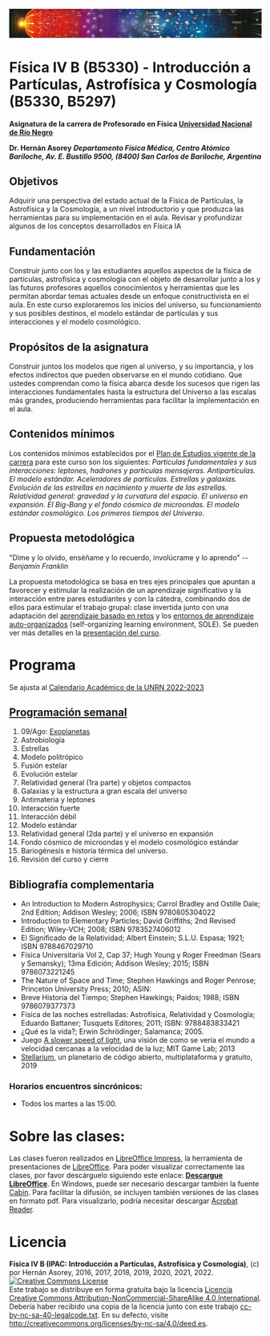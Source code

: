 ![Banner](materiales/banner.png)

# Física IV B (B5330) - Introducción a Partículas, Astrofísica y Cosmología (B5330, B5297) 

**Asignatura de la carrera de Profesorado en Física [Universidad Nacional de Río Negro](http://www.unrn.edu.ar/ "UNRN")**

**Dr. Hernán Asorey**
***Departamento Física Médica, Centro Atómico Bariloche, Av. E. Bustillo 9500, (8400) San Carlos de Bariloche, Argentina***

## Objetivos

Adquirir una perspectiva del estado actual de la Física de Partículas, la Astrofísica y la Cosmología, a un nivel introductorio y que produzca las herramientas para su implementación en el aula. Revisar y profundizar algunos de los conceptos desarrollados en Física IA

## Fundamentación

Construir junto con los y las estudiantes aquellos aspectos de la física de partículas, astrofísica y cosmología con el objeto de desarrollar junto a los y las futuros profesores aquellos conocimientos y herramientas que les permitan abordar temas actuales desde un enfoque constructivista en el aula. 
En este curso exploraremos los inicios del universo, su funcionamiento y sus posibles destinos, el modelo estándar de partículas y sus interacciones y el modelo cosmológico.

## Propósitos de la asignatura

Construir juntos los modelos que rigen al universo, y su importancia, y los efectos indirectos que pueden observarse en el mundo cotidiano. Que ustedes comprendan como la física abarca desde los sucesos que rigen las interacciones fundamentales hasta la estructura del Universo a las escalas más grandes, produciendo herramientas para facilitar la implementación en el aula.

## Contenidos mínimos

Los contenidos mínimos establecidos por el [Plan de Estudios vigente de la carrera](https://gitlab.com/asoreyh/unrn-ipac/blob/master/materiales/Plan%20de%20Estudios%20-%20Profesorado%20de%20Ensenanza%20en%20Nivel%20Medio%20y%20Superior%20en%20Fisica%20-%20Sede%20Andina.pdf) para este curso son los siguientes: *Partículas fundamentales y sus interacciones: leptones, hadrones y partículas mensajeras. Antipartículas. El modelo estándar. Aceleradores de partículas. Estrellas y galaxias. Evolución de las estrellas en nacimiento y muerte de las estrellas. Relatividad general: gravedad y la curvatura del espacio. El universo en expansión. El Big-Bang y el fondo cósmico de microondas. El modelo estándar cosmológico. Los primeros tiempos del Universo.*

## Propuesta metodológica

"Dime y lo olvido, enséñame y lo recuerdo, involúcrame y lo aprendo" -- <cite>Benjamín Franklin</cite>

La propuesta metodológica se basa en tres ejes principales que apuntan a favorecer y estimular la realización de un aprendizaje significativo y la interacción entre pares estudiantes y con la cátedra, combinando dos de ellos para estimular el trabajo grupal: clase invertida junto con una adaptación del [aprendizaje basado en retos](https://observatorio.tec.mx/edutrendsabr) y los [entornos de aprendizaje auto-organizados](https://www.educacionresponsable.org/web/contenidos-abiertos/sole-entornos-de-aprendizaje-autoorganizado.html) (self-organizing learning environment, SOLE). Se pueden ver más detalles en la [presentación del curso](encuentros/fisica4b-00-presentacion.pdf).

# Programa

Se ajusta al [Calendario Académico de la UNRN 2022-2023](https://www.unrn.edu.ar/section/47/calendario-academico.html)

## [Programación semanal](encuentros/)

01. 09/Ago: [Exoplanetas](encuentros/fisica4b-01-exoplanetas.pdf)
02. Astrobiología
03. Estrellas
04. Modelo politrópico
05. Fusión estelar
06. Evolución estelar
07. Relatividad general (1ra parte) y objetos compactos
08. Galaxias y la estructura a gran escala del universo
09. Antimateria y leptones
10. Interacción fuerte
11. Interacción débil
12. Modelo estándar 
13. Relatividad general (2da parte) y el universo en expansión
14. Fondo cósmico de microondas y el modelo cosmológico estándar
15. Bariogénesis e historia térmica del universo.
16. Revisión del curso y cierre

## Bibliografía complementaria

* An Introduction to Modern Astrophysics; Carrol Bradley and Ostille Dale; 2nd Edition; Addison Wesley; 2006; ISBN 9780805304022
* Introduction to Elementary Particles; David Griffiths; 2nd Revised Edition; Wiley-VCH; 2008; ISBN 9783527406012
* El Significado de la Relatividad; Albert Einstein; S.L.U. Espasa; 1921; ISBN 9788467029710
* Física Universitaria Vol 2, Cap 37; Hugh Young y Roger Freedman (Sears y Semansky); 13ma Edición; Addison Wesley; 2015; ISBN 9786073221245
* The Nature of Space and Time; Stephen Hawkings and Roger Penrose; Princeton University Press; 2010; ASIN: 
* Breve Historia del Tiempo; Stephen Hawkings; Paidos; 1988; ISBN 9786079377373
* Física de las noches estrelladas: Astrofísica, Relatividad y Cosmología; Eduardo Battaner; Tusquets Editores; 2011; ISBN: 9788483833421
* ¿Qué es la vida?; Erwin Schrödinger; Salamanca; 2005.
* Juego [A slower speed of light](http://gamelab.mit.edu/games/a-slower-speed-of-light/), una visión de como se vería el mundo a velocidad cercanas a la velocidad de la luz; MIT Game Lab; 2013
* [Stellarium](https://stellarium.org/es/), un planetario de código abierto, multiplataforma y gratuito, 2019

### Horarios encuentros sincrónicos:
* Todos los martes a las 15:00.

# Sobre las clases:

Las clases fueron realizados en [LibreOffice Impress](https://es.libreoffice.org/descubre/impress/), la herramienta de presentaciones de [LibreOffice](https://es.libreoffice.org/). Para poder visualizar correctamente las clases, por favor descárguelo siguiendo este enlace: **[Descargue LibreOffice](https://es.libreoffice.org/descarga/libreoffice-estable/)**. En Windows, puede ser necesario descargar también la fuente [Cabin](https://www.fontsquirrel.com/fonts/download/cabin). Para facilitar la difusión, se incluyen también versiones de las clases en formato pdf. Para visualizarlo, podría necesitar descargar [Acrobat Reader](https://get.adobe.com/es/reader).

# Licencia

**Física IV B (IPAC: Introducción a Partículas, Astrofísica y Cosmología)**, (c) por Hernán Asorey, 2016, 2017, 2018, 2019, 2020, 2021, 2022.
<br /><a rel="license" href="http://creativecommons.org/licenses/by-nc-sa/4.0/"><img alt="Creative Commons License" style="border-width:0" src="https://i.creativecommons.org/l/by-nc-sa/4.0/88x31.png" /></a>
<br />Este trabajo se distribuye en forma gratuita bajo la licencia <a rel="license" href="http://creativecommons.org/licenses/by-nc-sa/4.0/deed.es">Licencia Creative Commons Attribution-NonCommercial-ShareAlike 4.0 International</a>. Debería haber recibido una copia de la licencia junto con este trabajo [cc-by-nc-sa-40-legalcode.txt](https://gitlab.com/asoreyh/unrn-ipac/blob/master/cc-by-nc-sa-40-legalcode.txt). En su defecto, visite <a rel="license" href="http://creativecommons.org/licenses/by-nc-sa/4.0/deed.es">http://creativecommons.org/licenses/by-nc-sa/4.0/deed.es</a>.
